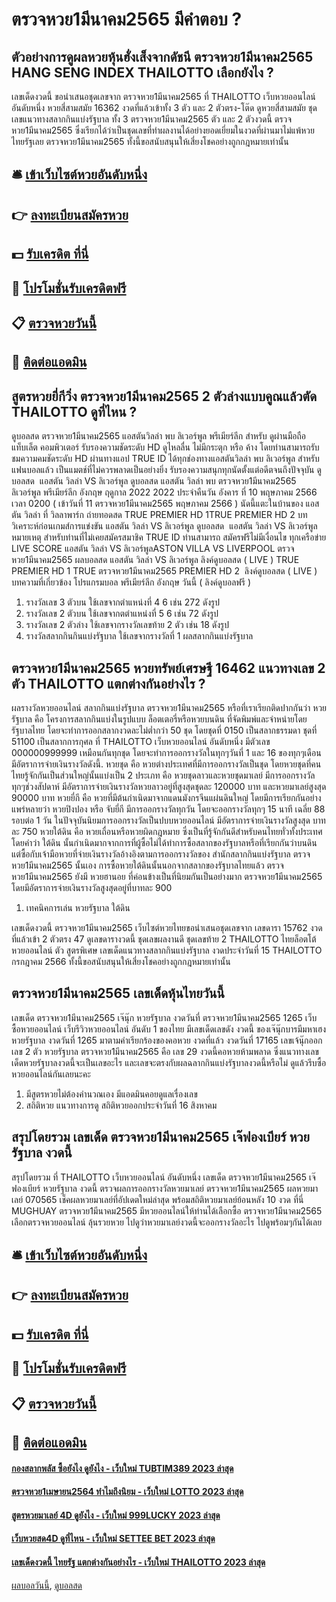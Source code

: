 # ตรวจหวย1มีนาคม2565 มีคำตอบ ?
## ตัวอย่างการดูผลหวยหุ้นฮั่งเส็งจากดัชนี ตรวจหวย1มีนาคม2565 HANG SENG INDEX THAILOTTO เลือกยังไง ?
เลขเด็ดงวดนี้ ขอนำเสนอชุดเลขจาก ตรวจหวย1มีนาคม2565 ที่ THAILOTTO เว็บหวยออนไลน์ อันดับหนึ่ง หวยสี่สามสมัย 16362 งวดที่แล้วเข้าทั้ง 3 ตัว และ 2 ตัวตรง-โต๊ด ดูหวยสี่สามสมัย ชุดเลขแนวทางสลากกินแบ่งรัฐบาล ทั้ง 3 ตรวจหวย1มีนาคม2565 ตัว และ 2 ตัวงวดนี้ ตรวจหวย1มีนาคม2565 ซึ่งเรียกได้ว่าเป็นชุดเลขที่ทำผลงานได้อย่างยอดเยี่ยมในงวดที่ผ่านมาไม่แพ้หวยไทยรัฐเลย ตรวจหวย1มีนาคม2565 ทั้งนี้ขอสนับสนุนให้เสี่ยงโชคอย่างถูกกฎหมายเท่านั้น

## 🛎 [เข้าเว็บไซต์หวยอันดับหนึ่ง](https://bit.ly/3BG5bNw)
## 👉 [ลงทะเบียนสมัครหวย](https://bit.ly/3BG5bNw)
## 💵 [รับเครดิต ที่นี่](https://bit.ly/3C3mvgS)
## 👑 [โปรโมชั่นรับเครดิตฟรี](https://bit.ly/3C3mvgS)
## 📋 [ตรวจหวยวันนี้](https://bit.ly/3C3mvgS)
## 📱 [ติดต่อแอดมิน](https://bit.ly/3C3mvgS)

## สูตรหวยยี่กีวิ่ง ตรวจหวย1มีนาคม2565 2 ตัวล่างแบบคูณแล้วตัด THAILOTTO ดูที่ไหน ?
ดูบอลสด ตรวจหวย1มีนาคม2565 แอสตันวิลล่า พบ ลิเวอร์พูล พรีเมียร์ลีก สำหรับ ดูผ่านมือถือ แท็บเล็ต คอมพิวเตอร์ รับรองความชัดระดับ HD ดูไหลลื่น ไม่มีกระตุก หรือ ค้าง โดยท่านสามารถรับชมความคมชัดระดับ HD ผ่านทางแอป TRUE ID ได้ทุกช่องทางแอสตันวิลล่า พบ ลิเวอร์พูล สำหรับแฟนบอลแล้ว เป็นแมตช์ที่ไม่ควรพลาดเป็นอย่างยิ่ง รับรองความสนุกทุกนัดตั้งแต่อดีตจนถึงปัจจุบัน
ดูบอลสด  แอสตัน วิลล่า VS ลิเวอร์พูล
ดูบอลสด แอสตัน วิลล่า พบ ตรวจหวย1มีนาคม2565 ลิเวอร์พูล พรีเมียร์ลีก อังกฤษ ฤดูกาล 2022 2022 ประจำคืนวัน อังคาร ที่ 10 พฤษภาคม 2566 เวลา 0200 ( เข้าวันที่ 11 ตรวจหวย1มีนาคม2565 พฤษภาคม 2566 ) นัดนี้แตะในบ้านของ แอสตัน วิลล่า ที่ วิลลาพาร์ก ถ่ายทอดสด TRUE PREMIER HD 1TRUE PREMIER HD 2
บทวิเคราะห์ก่อนเกมส์การแข่งขัน แอสตัน วิลล่า VS ลิเวอร์พูล
ดูบอลสด  แอสตัน วิลล่า VS ลิเวอร์พูล
หมายเหตุ สำหรับท่านที่ไม่เคยสมัครสมาชิค TRUE ID ท่านสามารถ สมัครฟรีไม่มีเงื่อนไข ทุกเครือข่าย
LIVE SCORE แอสตัน วิลล่า VS ลิเวอร์พูลASTON VILLA VS LIVERPOOL
 ตรวจหวย1มีนาคม2565 ผลบอลสด แอสตัน วิลล่า VS ลิเวอร์พูล 
ลิงค์ดูบอลสด ( LIVE )
TRUE PREMIER HD 1
 TRUE ตรวจหวย1มีนาคม2565 PREMIER HD 2 
 ลิงค์ดูบอลสด ( LIVE ) 
บทความที่เกี่ยวข้อง
โปรแกรมบอล พรีเมียร์ลีก อังกฤษ วันนี้ ( ลิงค์ดูบอลฟรี )
1. รางวัลเลข 3 ตัวบน ใช้เลขจากตำแหน่งที่ 4 6 เช่น 272 ดังรูป
2. รางวัลเลข 2 ตัวบน ใช้เลขจากตตำแหน่งที่ 5 6 เช่น 72 ดังรูป
3. รางวัลเลข 2 ตัวล่าง ใช้เลขจากรางวัลเลขท้าย 2 ตัว เช่น 18 ดังรูป
4. รางวัลสลากกินกินแบ่งรัฐบาล ใช้เลขจากรางวัลที่ 1 ผลสลากกินแบ่งรัฐบาล

## ตรวจหวย1มีนาคม2565 หวยทรัพย์เศรษฐี 16462 แนวทางเลข 2 ตัว THAILOTTO แตกต่างกันอย่างไร ?
ผลรางวัลหวยออนไลน์
สลากกินแบ่งรัฐบาล ตรวจหวย1มีนาคม2565 หรือที่เราเรียกติดปากกันว่า หวยรัฐบาล คือ โครงการสลากกินแบ่งในรูปแบบ ล็อตเตอรี่หรือหวยบนดิน ที่จัดพิมพ์และจำหน่ายโดยรัฐบาลไทย โดยจะทำการออกสลากงวดละไม่ต่ำกว่า 50 ชุด โดยชุดที่ 0150 เป็นสลากธรรมดา ชุดที่ 51100 เป็นสลากการกุศล ที่ THAILOTTO เว็บหวยออนไลน์ อันดับหนึ่ง มีตัวเลข 000000999999 เหมือนกันทุกชุด โดยจะทำการออกรางวัลในทุกๆวันที่ 1 และ 16 ของทุกๆเดือน มีอัตราการจ่ายเงินรางวัลดังนี้.
หวยชุด คือ หวยต่างประเทศที่มีการออกรางวัลเป็นชุด โดยหวยชุดที่คนไทยรู้จักกันเป็นส่วนใหญ่นั้นแบ่งเป็น 2 ประเภท คือ หวยชุดลาวและหวยชุดมาเลย์ มีการออกรางวัลทุกๆช่วงสัปดาห์ มีอัตราการจ่ายเงินรางวัลหวยลาวอยู่ที่สูงสุดชุดละ 120000 บาท และหวยมาเลย์สูงสุด 90000 บาท
หวยยี่กี คือ หวยที่มีต้นกำเนิดมาจากแดนมังกรจีนแผ่นดินใหญ่ โดยมีการเรียกกันอย่างแพร่หลายว่า หวยปิงปอง หรือ จับยี่กี มีการออกรางวัลทุกวัน โดยจะออกรางวัลทุกๆ 15 นาที เฉลี่ย 88 รอบต่อ 1 วัน ในปัจจุบันนิยมการออกรางวัลเป็นปบบหวยออนไลน์ มีอัตราการจ่ายเงินรางวัลสูงสุด บาทละ 750
หวยใต้ดิน คือ หวยเถื่อนหรือหวยผิดกฎหมาย ซึ่งเป็นที่รู้จักกันดีสำหรับคนไทยทั่วทั้งประเทศ โดยคำว่า ใต้ดิน นั้นกำเนิดมากจากการที่ผู้ซื้อไม่ได้ทำการซื้อสลากของรัฐบาลหรือที่เรียกกันว่าบนดิน แต่ซื้อกับเจ้ามือหวยที่จ่ายเงินรางวัลอ้างอิงตามการออกรางวัลของ สำนักสลากกินแบ่งรัฐบาล ตรวจหวย1มีนาคม2565 นั้นเอง การซื้อหวยใต้ดินนั้นนอกจากสลากของรัฐบาลไทยแล้ว ตรวจหวย1มีนาคม2565 ยังมี หวยฮานอย ที่ค่อนข้างเป็นที่นิยมกันเป็นอย่างมาก ตรวจหวย1มีนาคม2565 โดยมีอัตราการจ่ายเงินรางวัลสูงสุดอยู่ที่บาทละ 900
1. เทคนิคการเล่น หวยรัฐบาล ใต้ดิน

เลขเด็ดงวดนี้ ตรวจหวย1มีนาคม2565 เว็บไซต์หวยไทยขอนำเสนอชุดเลขจาก เลขดารา 15762 งวดที่แล้วเข้า 2 ตัวตรง 47 ดูเลขดารางวดนี้ ชุดเลขผลงานดี ชุดเลขท้าย 2 THAILOTTO ไทยล็อตโต้ หวยออนไลน์ ตัว สูตรพิเศษ เลขเด็ดแนวทางสลากกินแบ่งรัฐบาล งวดประจำวันที่ 15 THAILOTTO กรกฎาคม 2566 ทั้งนี้ขอสนับสนุนให้เสี่ยงโชคอย่างถูกกฎหมายเท่านั้น

## ตรวจหวย1มีนาคม2565 เลขเด็ดหุ้นไทยวันนี้
เลขเด็ด ตรวจหวย1มีนาคม2565 เจ๊นุ๊ก หวยรัฐบาล งวดวันที่ ตรวจหวย1มีนาคม2565 1265
เว็บ ซื้อหวยออนไลน์ เว็บรีวิวหวยออนไลน์ อันดับ 1 ของไทย มีเลขเด็ดเลขดัง งวดนี้ ของเจ๊นุ๊กบารมีมหาเฮง หวยรัฐบาล งวดวันที่ 1265 มาตามคำเรียกร้องของคอหวย งวดที่แล้ว งวดวันที่ 17165 เลขเจ้นุ๊กออกเลข 2 ตัว หวยรัฐบาล ตรวจหวย1มีนาคม2565 คือ เลข 29 งวดนี้คอหวยห้ามพลาด ซึ่งแนวทางเลขเด็ดหวยรัฐบาลงวดนี้จะเป็นเลขอะไร และเลขจะตรงกับผลฉลากกินแบ่งรัฐบาลงวดนี้หรือไม่ ดูแล้วรีบซื้อหวยออนไลน์กันเลยนะคะ
1. มีสูตรหวยไม่ต้องคำนวณเอง มีแอดมินคอยดูแลเรื่องเลข
2. สถิติหวย แนวทางการดู สถิติหวยออกประจำวันที่ 16 สิงหาคม

## สรุปโดยรวม เลขเด็ด ตรวจหวย1มีนาคม2565 เจ๊ฟองเบียร์ หวยรัฐบาล งวดนี้
สรุปโดยรวม ที่ THAILOTTO เว็บหวยออนไลน์ อันดับหนึ่ง เลขเด็ด ตรวจหวย1มีนาคม2565 เจ๊ฟองเบียร์ หวยรัฐบาล งวดนี้ ตรวจผลการออกรางวัลหวยมาเลย์ ตรวจหวย1มีนาคม2565 ผลหวยมาเลย์ 070565 เช็คผลหวยมาเลย์ที่อัปเดตใหม่ล่าสุด พร้อมสถิติหวยมาเลย์ย้อนหลัง 10 งวด ที่นี่ MUGHUAY ตรวจหวย1มีนาคม2565 มีหวยออนไลน์ให้ท่านได้เลือกซื้อ ตรวจหวย1มีนาคม2565 เลือกตรวจหวยออนไลน์ ลุ้นรวยหวย ไปดูว่าหวยมาเลย์งวดนี้จะออกรางวัลอะไร ไปดูพร้อมๆกันได้เลย

## 🛎 [เข้าเว็บไซต์หวยอันดับหนึ่ง](https://bit.ly/3BG5bNw)
## 👉 [ลงทะเบียนสมัครหวย](https://bit.ly/3BG5bNw)
## 💵 [รับเครดิต ที่นี่](https://bit.ly/3C3mvgS)
## 👑 [โปรโมชั่นรับเครดิตฟรี](https://bit.ly/3C3mvgS)
## 📋 [ตรวจหวยวันนี้](https://bit.ly/3C3mvgS)
## 📱 [ติดต่อแอดมิน](https://bit.ly/3C3mvgS)

#### [กองสลากพลัส ซื้อยังไง ดูยังไง - เว็บใหม่ TUBTIM389 2023 ล่าสุด](https://atom.io/themes/กองสลากพลัส%20ซื้อยังไง%20ดูยังไง%20-%20เว็บใหม่%20tubtim389%202023%20ล่าสุด)
#### [ตรวจหวย1เมษายน2564 ทำไมถึงนิยม - เว็บใหม่ LOTTO 2023 ล่าสุด](https://atom.io/themes/ตรวจหวย1เมษายน2564%20ทำไมถึงนิยม%20-%20เว็บใหม่%20lotto%202023%20ล่าสุด)
#### [สูตรหวยมาเลย์ 4D ดูยังไง - เว็บใหม่ 999LUCKY 2023 ล่าสุด](https://atom.io/themes/สูตรหวยมาเลย์%204d%20ดูยังไง%20-%20เว็บใหม่%20999lucky%202023%20ล่าสุด)
#### [เว็บหวยสด4D ดูที่ไหน - เว็บใหม่ SETTEE BET 2023 ล่าสุด](https://atom.io/themes/เว็บหวยสด4d%20ดูที่ไหน%20-%20เว็บใหม่%20settee%20bet%202023%20ล่าสุด)
#### [เลขเด็ดงวดนี้ ไทยรัฐ แตกต่างกันอย่างไร - เว็บใหม่ THAILOTTO 2023 ล่าสุด](https://atom.io/themes/เลขเด็ดงวดนี้%20ไทยรัฐ%20แตกต่างกันอย่างไร%20-%20เว็บใหม่%20thailotto%202023%20ล่าสุด)

[ผลบอลวันนี้](https://siamsport.tv "ผลบอลวันนี้"), [ดูบอลสด](https://siamsport.tv/ดูบอลสด "ดูบอลสด")